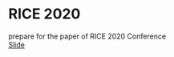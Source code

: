 # RICE 2020
prepare for the paper of RICE 2020 Conference
<br>
<a href = "https://docs.google.com/presentation/d/e/2PACX-1vRJ5ant8-92sGZvZ_DkOUYeOIlVNj7DN2FtKVkRxHCV3DMjxJLavPpbLTNsqxjK4YaAXFebCMjrtIU5/pub?start=false&loop=false&delayms=3000&slide=id.p" target="__blank">Slide</a>

